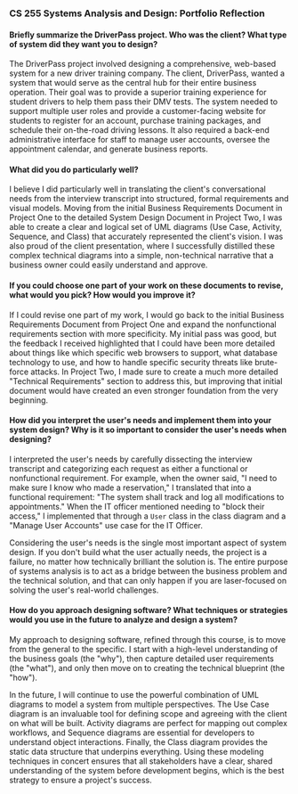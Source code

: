 ### **CS 255 Systems Analysis and Design: Portfolio Reflection**

#### **Briefly summarize the DriverPass project. Who was the client? What type of system did they want you to design?**

The DriverPass project involved designing a comprehensive, web-based system for a new driver training company. The client, DriverPass, wanted a system that would serve as the central hub for their entire business operation. Their goal was to provide a superior training experience for student drivers to help them pass their DMV tests. The system needed to support multiple user roles and provide a customer-facing website for students to register for an account, purchase training packages, and schedule their on-the-road driving lessons. It also required a back-end administrative interface for staff to manage user accounts, oversee the appointment calendar, and generate business reports.

#### **What did you do particularly well?**

I believe I did particularly well in translating the client's conversational needs from the interview transcript into structured, formal requirements and visual models. Moving from the initial Business Requirements Document in Project One to the detailed System Design Document in Project Two, I was able to create a clear and logical set of UML diagrams (Use Case, Activity, Sequence, and Class) that accurately represented the client's vision. I was also proud of the client presentation, where I successfully distilled these complex technical diagrams into a simple, non-technical narrative that a business owner could easily understand and approve.

#### **If you could choose one part of your work on these documents to revise, what would you pick? How would you improve it?**

If I could revise one part of my work, I would go back to the initial Business Requirements Document from Project One and expand the nonfunctional requirements section with more specificity. My initial pass was good, but the feedback I received highlighted that I could have been more detailed about things like which specific web browsers to support, what database technology to use, and how to handle specific security threats like brute-force attacks. In Project Two, I made sure to create a much more detailed "Technical Requirements" section to address this, but improving that initial document would have created an even stronger foundation from the very beginning.

#### **How did you interpret the user's needs and implement them into your system design? Why is it so important to consider the user's needs when designing?**

I interpreted the user's needs by carefully dissecting the interview transcript and categorizing each request as either a functional or nonfunctional requirement. For example, when the owner said, "I need to make sure I know who made a reservation," I translated that into a functional requirement: "The system shall track and log all modifications to appointments." When the IT officer mentioned needing to "block their access," I implemented that through a `User` class in the class diagram and a "Manage User Accounts" use case for the IT Officer.

Considering the user's needs is the single most important aspect of system design. If you don't build what the user actually needs, the project is a failure, no matter how technically brilliant the solution is. The entire purpose of systems analysis is to act as a bridge between the business problem and the technical solution, and that can only happen if you are laser-focused on solving the user's real-world challenges.

#### **How do you approach designing software? What techniques or strategies would you use in the future to analyze and design a system?**

My approach to designing software, refined through this course, is to move from the general to the specific. I start with a high-level understanding of the business goals (the "why"), then capture detailed user requirements (the "what"), and only then move on to creating the technical blueprint (the "how").

In the future, I will continue to use the powerful combination of UML diagrams to model a system from multiple perspectives. The Use Case diagram is an invaluable tool for defining scope and agreeing with the client on what will be built. Activity diagrams are perfect for mapping out complex workflows, and Sequence diagrams are essential for developers to understand object interactions. Finally, the Class diagram provides the static data structure that underpins everything. Using these modeling techniques in concert ensures that all stakeholders have a clear, shared understanding of the system before development begins, which is the best strategy to ensure a project's success.
